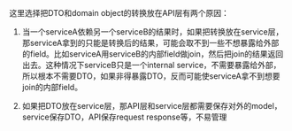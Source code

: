 这里选择把DTO和domain object的转换放在API层有两个原因：
1. 当一个serviceA依赖另一个serviceB的结果时，如果把转换放在service层，那serviceA拿到的只能是转换后的结果，可能会取不到一些不想暴露给外部
的field。比如serviceA用serviceB的内部field做join，然后把join的结果返回出去。这种情况下serviceB只是一个internal service，不需要暴露给外部，
   所以根本不需要DTO，如果非得暴露DTO，反而可能使serviceA拿不到想要join的内部field。
   
2. 如果把DTO放在service层，那API层和service层都需要保存对外的model，service保存DTO，API保存request response等，不易管理